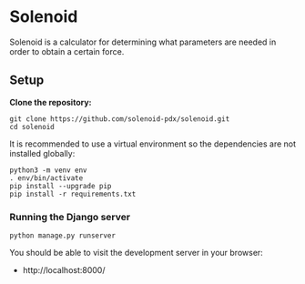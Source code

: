 # Solenoid

Solenoid is a calculator for determining what parameters are needed in order to obtain a certain force.

## Setup

**Clone the repository:**
```
git clone https://github.com/solenoid-pdx/solenoid.git
cd solenoid
```
It is recommended to use a virtual environment so the dependencies are not installed globally: 
```
python3 -m venv env
. env/bin/activate
pip install --upgrade pip
pip install -r requirements.txt
```

### Running the Django server
```
python manage.py runserver
```
You should be able to visit the development server in your browser: 
+ http://localhost:8000/